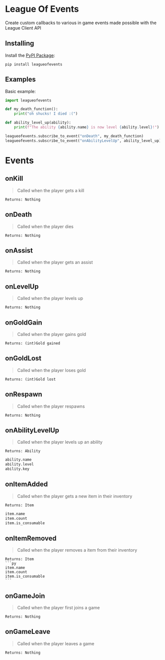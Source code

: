 League Of Events
================

Create custom callbacks to various in game events made possible with the League Client API

## Installing

Install the [PyPI Package](https://github.com/agroth01/LeagueOfEvents):

    pip install leagueofevents

## Examples
Basic example:
```py
import leagueofevents

def my_death_function():
    print("oh shucks! I died :(")

def ability_level_up(ability):
    print(f"The ability {ability.name} is now level {ability.level}!")

leagueofevents.subscribe_to_event("onDeath", my_death_function)
leagueofevents.subscribe_to_event("onAbilityLevelUp", ability_level_up)
```

# Events

## onKill
> Called when the player gets a kill

    Returns: Nothing
    

## onDeath
> Called when the player dies

    Returns: Nothing
    

## onAssist
> Called when the player gets an assist

    Returns: Nothing
    

## onLevelUp
> Called when the player levels up

    Returns: Nothing
    

## onGoldGain
> Called when the player gains gold

    Returns: (int)Gold gained
    

## onGoldLost
> Called when the player loses gold

    Returns: (int)Gold lost
    
## onRespawn
> Called when the player respawns

    Returns: Nothing
    
## onAbilityLevelUp
> Called when the player levels up an ability
    
    Returns: Ability
```py
ability.name
ability.level
ability.key
```
    
## onItemAdded
> Called when the player gets a new item in their inventory
    
    Returns: Item
```py
item.name
item.count
item.is_consumable
```
 
## onItemRemoved
> Called when the player removes a item from their inventory
    
    Returns: Item
    ```py
    item.name
    item.count
    item.is_consumable
    ```

## onGameJoin
> Called when the player first joins a game

    Returns: Nothing
    

## onGameLeave
> Called when the player leaves a game

    Returns: Nothing
